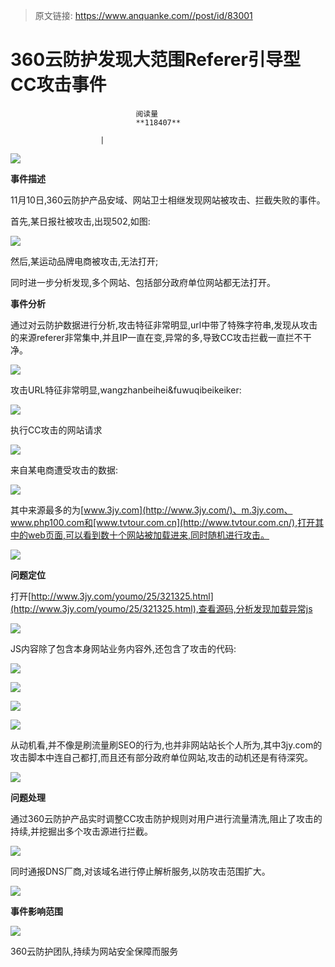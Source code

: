 > 原文链接: https://www.anquanke.com//post/id/83001 


# 360云防护发现大范围Referer引导型CC攻击事件


                                阅读量   
                                **118407**
                            
                        |
                        
                                                                                    



**[![](https://p3.ssl.qhimg.com/t01c84278ab17b80793.jpg)](https://p3.ssl.qhimg.com/t01c84278ab17b80793.jpg)**

**事件描述**

11月10日,360云防护产品安域、网站卫士相继发现网站被攻击、拦截失败的事件。

首先,某日报社被攻击,出现502,如图:

[![](https://p5.ssl.qhimg.com/t01f487458be550a8c8.png)](https://p5.ssl.qhimg.com/t01f487458be550a8c8.png)

然后,某运动品牌电商被攻击,无法打开;

同时进一步分析发现,多个网站、包括部分政府单位网站都无法打开。

**事件分析**

通过对云防护数据进行分析,攻击特征非常明显,url中带了特殊字符串,发现从攻击的来源referer非常集中,并且IP一直在变,异常的多,导致CC攻击拦截一直拦不干净。

[![](https://p0.ssl.qhimg.com/t01f0b666ad87a2e3a7.png)](https://p0.ssl.qhimg.com/t01f0b666ad87a2e3a7.png)

攻击URL特征非常明显,wangzhanbeihei&amp;fuwuqibeikeiker:

[![](https://p1.ssl.qhimg.com/t01f223ea10e2c42ed0.png)](https://p1.ssl.qhimg.com/t01f223ea10e2c42ed0.png)

执行CC攻击的网站请求

[![](https://p1.ssl.qhimg.com/t019ee5f05c0fe43e99.png)](https://p1.ssl.qhimg.com/t019ee5f05c0fe43e99.png)

来自某电商遭受攻击的数据:

[![](https://p4.ssl.qhimg.com/t0146b1ab43b9f64593.png)](https://p4.ssl.qhimg.com/t0146b1ab43b9f64593.png)

其中来源最多的为[www.3jy.com](http://www.3jy.com/)、m.3jy.com、www.php100.com和[www.tvtour.com.cn](http://www.tvtour.com.cn/),打开其中的web页面,可以看到数十个网站被加载进来,同时随机进行攻击。

[![](https://p4.ssl.qhimg.com/t01f186101823843dc2.png)](https://p4.ssl.qhimg.com/t01f186101823843dc2.png)

**问题定位**

打开[http://www.3jy.com/youmo/25/321325.html](http://www.3jy.com/youmo/25/321325.html),查看源码,分析发现加载异常js

[![](https://p4.ssl.qhimg.com/t011c9263ab17657912.png)](https://p4.ssl.qhimg.com/t011c9263ab17657912.png)

JS内容除了包含本身网站业务内容外,还包含了攻击的代码:

[![](https://p3.ssl.qhimg.com/t01adc291b53adff12a.png)](https://p3.ssl.qhimg.com/t01adc291b53adff12a.png)

[![](https://p1.ssl.qhimg.com/t01cdbb880b480f3da5.png)](https://p1.ssl.qhimg.com/t01cdbb880b480f3da5.png)

[![](https://p3.ssl.qhimg.com/t01aea36ed562054a6d.png)](https://p3.ssl.qhimg.com/t01aea36ed562054a6d.png)

[![](https://p4.ssl.qhimg.com/t01abb20aae9c56d425.png)](https://p4.ssl.qhimg.com/t01abb20aae9c56d425.png)

从动机看,并不像是刷流量刷SEO的行为,也并非网站站长个人所为,其中3jy.com的攻击脚本中连自己都打,而且还有部分政府单位网站,攻击的动机还是有待深究。

[![](https://p2.ssl.qhimg.com/t012d2ca95b1cc1ca5d.png)](https://p2.ssl.qhimg.com/t012d2ca95b1cc1ca5d.png)

**问题处理**

通过360云防护产品实时调整CC攻击防护规则对用户进行流量清洗,阻止了攻击的持续,并挖掘出多个攻击源进行拦截。

[![](https://p5.ssl.qhimg.com/t01022135a0fd930389.png)](https://p5.ssl.qhimg.com/t01022135a0fd930389.png)

同时通报DNS厂商,对该域名进行停止解析服务,以防攻击范围扩大。

[![](https://p4.ssl.qhimg.com/t017e46c07a5806e59e.png)](https://p4.ssl.qhimg.com/t017e46c07a5806e59e.png)

**事件影响范围**

[![](https://p4.ssl.qhimg.com/t01631c7a3b9c0c49a6.png)](https://p4.ssl.qhimg.com/t01631c7a3b9c0c49a6.png)

360云防护团队,持续为网站安全保障而服务
